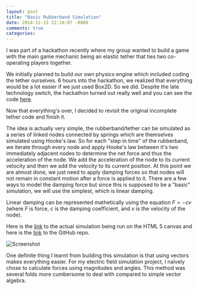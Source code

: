 ```yaml
---
layout: post
title: "Basic Rubberband Simulation"
date: 2014-12-15 22:10:07 -0800
comments: true
categories: 
---
```


I was part of a hackathon recently where my group wanted to build a game with the main game mechanic being an elastic tether that ties two co-operating players together.

We initially planned to build our own physics engine which included coding the tether ourselves. 6 hours into the hackathon, we realized that everything would be a lot easier if we just used Box2D. So we did. Despite the late technology switch, the hackathon turned out really well and you can see the code [here](https://github.com/alvinlao/charm).

Now that everything's over, I decided to revisit the original incomplete tether code and finish it.

The idea is actually very simple, the rubberband/tether can be simulated as a series of linked nodes connected by springs which are themselves simulated using Hooke's law. So for each "step in time" of the rubberband, we iterate through every node and apply Hooke's law between it's two immediately adjacent nodes to determine the net force and thus the acceleration of the node. We add the acceleration of the node to its current velocity and then we add the velocity to its current position. At this point we are almost done, we just need to apply damping forces so that nodes will not remain in constant motion after a force is applied to it. There are a few ways to model the damping force but since this is supposed to be a "basic" simulation, we will use the simplest, which is linear damping.

Linear damping can be represented mathetically using the equation $F = -cv$ (where $F$ is force, $c$ is the damping coefficient, and $v$ is the velocity of the node).

Here is the [link](http://www.kevinpan.ca/projects/rubber-band-simulator/) to the actual simulation being run on the HTML 5 canvas and here is the [link](https://github.com/kevinpanxc/rubber-band-simulator) to the GitHub repo.

![Screenshot](http://imgur.com/1z8pH5x.jpg)

One definite thing I learnt from building this simulation is that using vectors makes everything easier. For my electric field simulation project, I naïvely chose to calculate forces using magnitudes and angles. This method was several folds more cumbersome to deal with compared to simple vector algebra.